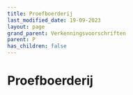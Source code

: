 ```yaml
---
title: Proefboerderij
last_modified_date: 19-09-2023
layout: page
grand_parent: Verkenningsvoorschriften
parent: P
has_children: false
---
```


Proefboerderij
==============

